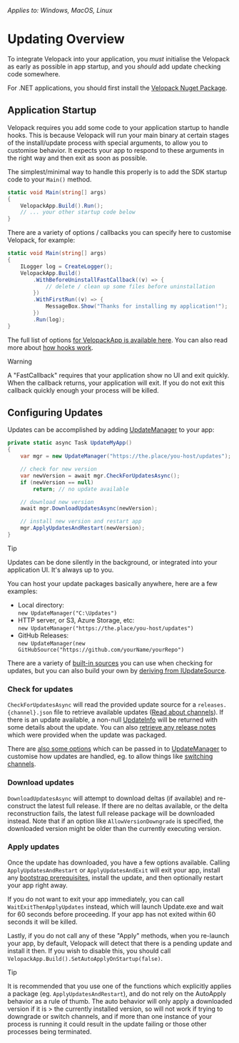 *Applies to: Windows, MacOS, Linux*

# Updating Overview
To integrate Velopack into your application, you *must* initialise the Velopack as early as possible in app startup, and you *should* add update checking code somewhere.

For .NET applications, you should first install the [Velopack Nuget Package](https://nuget.org/packages/velopack).

## Application Startup
Velopack requires you add some code to your application startup to handle hooks. This is because Velopack will run your main binary at certain stages of the install/update process with special arguments, to allow you to customise behavior. It expects your app to respond to these arguments in the right way and then exit as soon as possible. 

The simplest/minimal way to handle this properly is to add the SDK startup code to your `Main()` method.

```cs
static void Main(string[] args)
{
    VelopackApp.Build().Run();
    // ... your other startup code below
}
```

There are a variety of options / callbacks you can specify here to customise Velopack, for example:

```cs
static void Main(string[] args)
{
    ILogger log = CreateLogger();
    VelopackApp.Build()
        .WithBeforeUninstallFastCallback((v) => {
            // delete / clean up some files before uninstallation
        })
        .WithFirstRun((v) => {
            MessageBox.Show("Thanks for installing my application!");
        })
        .Run(log);
}
```

The full list of options [for VelopackApp is available here](/sdk/Velopack.VelopackApp.html). You can also read more about [how hooks work](hooks.md).

> [!WARNING]
> A "FastCallback" requires that your application show no UI and exit quickly. When the callback returns, your application will exit. If you do not exit this callback quickly enough your process will be killed.

## Configuring Updates
Updates can be accomplished by adding [UpdateManager](/sdk/Velopack.UpdateManager.html) to your app:

```cs
private static async Task UpdateMyApp()
{
    var mgr = new UpdateManager("https://the.place/you-host/updates");

    // check for new version
    var newVersion = await mgr.CheckForUpdatesAsync();
    if (newVersion == null)
        return; // no update available

    // download new version
    await mgr.DownloadUpdatesAsync(newVersion);

    // install new version and restart app
    mgr.ApplyUpdatesAndRestart(newVersion);
}
```

> [!TIP]
> Updates can be done silently in the background, or integrated into your application UI. It's always up to you.

You can host your update packages basically anywhere, here are a few examples:
- Local directory:<br/>`new UpdateManager("C:\Updates")`
- HTTP server, or S3, Azure Storage, etc:<br/>`new UpdateManager("https://the.place/you-host/updates")`
- GitHub Releases:<br/>`new UpdateManager(new GitHubSource("https://github.com/yourName/yourRepo")`

There are a variety of [built-in sources](/sdk/Velopack.Sources.html) you can use when checking for updates, but you can also build your own by [deriving from IUpdateSource](/sdk/Velopack.Sources.IUpdateSource.html).

### Check for updates
`CheckForUpdatesAsync` will read the provided update source for a `releases.{channel}.json` file to retrieve available updates ([Read about channels](../packaging/channels.md)). If there is an update available, a non-null [UpdateInfo](/sdk/Velopack.UpdateInfo.html) will be returned with some details about the update. You can also [retrieve any release notes](release-notes.md) which were provided when the update was packaged.

There are [also some options](/sdk/Velopack.UpdateOptions.html) which can be passed in to [UpdateManager](/sdk/Velopack.UpdateManager.html) to customise how updates are handled, eg. to allow things like [switching channels](switching-channels.md).

### Download updates
`DownloadUpdatesAsync` will attempt to download deltas (if available) and re-construct the latest full release. If there are no deltas available, or the delta reconstruction fails, the latest full release package will be downloaded instead. Note that if an option like `AllowVersionDowngrade` is specified, the downloaded version might be older than the currently executing version.

### Apply updates
Once the update has downloaded, you have a few options available. Calling `ApplyUpdatesAndRestart` or `ApplyUpdatesAndExit` will exit your app, install any [bootstrap prerequisites](../packaging/bootstrapping.md), install the update, and then optionally restart your app right away.

If you do not want to exit your app immediately, you can call `WaitExitThenApplyUpdates` instead, which will launch Update.exe and wait for 60 seconds before proceeding. If your app has not exited within 60 seconds it will be killed.

Lastly, if you do not call any of these "Apply" methods, when you re-launch your app, by default, Velopack will detect that there is a pending update and install it then. If you wish to disable this, you should call `VelopackApp.Build().SetAutoApplyOnStartup(false)`.

> [!TIP]
> It is recommended that you use one of the functions which explicitly applies a package (eg. `ApplyUpdatesAndRestart`), and do not rely on the AutoApply behavior as a rule of thumb. The auto behavior will only apply a downloaded version if it is > the currently installed version, so will not work if trying to downgrade or switch channels, and if more than one instance of your process is running it could result in the update failing or those other processes being terminated.